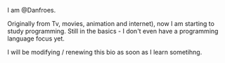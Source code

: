 I am @Danfroes.

Originally from Tv, movies, animation and internet), now I am starting to study programming. Still in the basics - I don't even have a programming language focus yet. 

I will be modifying / renewing this bio as soon as I learn sometihng.

<!---
Danfroes/Danfroes is a ✨ special ✨ repository because its `README.md` (this file) appears on your GitHub profile.
You can click the Preview link to take a look at your changes.
--->
